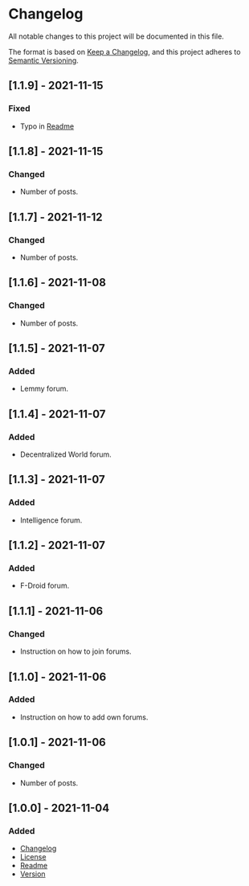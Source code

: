 # Changelog
All notable changes to this project will be documented in this file.

The format is based on [Keep a Changelog](https://keepachangelog.com/en/1.0.0/),
and this project adheres to [Semantic Versioning](https://semver.org/spec/v2.0.0.html).

## [1.1.9] - 2021-11-15
### Fixed
- Typo in [Readme](README.md)

## [1.1.8] - 2021-11-15
### Changed
- Number of posts.

## [1.1.7] - 2021-11-12
### Changed
- Number of posts.

## [1.1.6] - 2021-11-08
### Changed
- Number of posts.

## [1.1.5] - 2021-11-07
### Added
- Lemmy forum.

## [1.1.4] - 2021-11-07
### Added
- Decentralized World forum.

## [1.1.3] - 2021-11-07
### Added
- Intelligence forum.

## [1.1.2] - 2021-11-07
### Added
- F-Droid forum.

## [1.1.1] - 2021-11-06
### Changed
- Instruction on how to join forums.

## [1.1.0] - 2021-11-06
### Added
- Instruction on how to add own forums.

## [1.0.1] - 2021-11-06
### Changed
- Number of posts.

## [1.0.0] - 2021-11-04
### Added
- [Changelog](CHANGELOG.md)
- [License](LICENSE)
- [Readme](README.md)
- [Version](VERSION)
